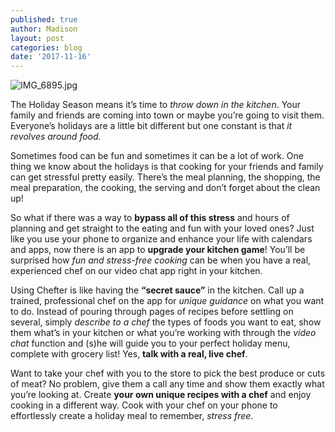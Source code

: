 ```yaml
---
published: true
author: Madison
layout: post
categories: blog
date: '2017-11-16'
---
```

![IMG_6895.jpg]({{site.baseurl}}/img/IMG_6895.jpg)


The Holiday Season means it’s time to _throw down in the kitchen_. Your family and friends are coming into town or maybe you’re going to visit them. Everyone’s holidays are a little bit different but one constant is that _it revolves around food._ 

Sometimes food can be fun and sometimes it can be a lot of work. One thing we know about the holidays is that cooking for your friends and family can get stressful pretty easily. There’s the meal planning, the shopping, the meal preparation, the cooking, the serving and don’t forget about the clean up! 

So what if there was a way to **bypass all of this stress** and hours of planning and get straight to the eating and fun with your loved ones? Just like you use your phone to organize and enhance your life with calendars and apps, now there is an app to **upgrade your kitchen game**! You’ll be surprised how _fun and stress-free cooking_ can be when you have a real, experienced chef on our video chat app right in your kitchen. 

Using Chefter is like having the **“secret sauce”** in the kitchen. Call up a trained, professional chef on the app for _unique guidance_ on what you want to do. Instead of pouring through pages of recipes before settling on several, simply _describe to a chef_ the types of foods you want to eat, show them what’s in your kitchen or what you’re working with through the _video chat_ function and (s)he will guide you to your perfect holiday menu, complete with grocery list! Yes, **talk with a real, live chef**.

Want to take your chef with you to the store to pick the best produce or cuts of meat? No problem, give them a call any time and show them exactly what you’re looking at. Create **your own unique recipes with a chef** and enjoy cooking in a different way. Cook with your chef on your phone to effortlessly create a holiday meal to remember, _stress free_.
